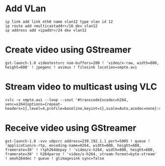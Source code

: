 # Add VLan
```
ip link add link eth0 name vlan12 type vlan id 12
ip route add <multicastaddr>/16 dev vlan12
ip address add <ipaddr>/24 dev vlan12
```
# Create video using GStreamer
```
gst-launch-1.0 videotestsrc num-buffers=200 ! 'video/x-raw, width=800, height=600' ! jpegenc ! avimux ! filesink location=smpte.avi
```
# Stream video to multicast using VLC
```
cvlc -v smpte.avi --loop --sout '#transcode{vcodec=h264, venc=x264{options={repeat-headers=1},level=4,profile=baseline,keyint=1},scale=Auto,acodec=none}:rtp{dst=239.192.1.1,port=5005}'
```

# Receive video using GStreamer
```
gst-launch-1.0 -vvv udpsrc address=239.192.1.1 port=5005 ! queue ! 'application/x-rtp, encoding-name=H264, width=800, height=600, framerate=30' ! rtph264depay ! 'video/x-h264, width=800, height=600, framerate=30' ! h264parse ! 'video/x-h264, stream-format=byte-stream' ! omxh264dec ! queue ! glimagesink sync=false
```
